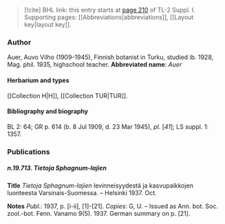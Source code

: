 > [!cite] BHL link: this entry starts at [page 210](https://www.biodiversitylibrary.org/page/33264937) of TL-2 Suppl. I.
> Supporting pages: [[Abbreviations|abbreviations]], [[Layout key|layout key]].

### Author

Auer, Auvo Vilho (1909-1945), Finnish botanist in Turku, studied ib. 1928, Mag. phil. 1935, highschool teacher. 
**Abbreviated name**: *Auer*

#### Herbarium and types

[[Collection H|H]], [[Collection TUR|TUR]].

#### Bibliography and biography

BL 2: 64; GR p. 614 (b. 8 Jul 1909, d. 23 Mar 1945), *pl*. \[*41*\]; LS suppl. 1: 1357.

### Publications

##### n.19.713. Tietoja Sphagnum-lajien

**Title**
*Tietoja Sphagnum-lajien* levinneisyydestä ja kasvupaikkojen luonteesta Varsinais-Suomessa. – Helsinki 1937. Oct.

**Notes**
*Publ*.: 1937, p. \[i-ii\], \[1\]-\[21\]. *Copies*: G, U. – Issued as Ann. bot. Soc. zool.-bot. Fenn. Vanamo 9(5). 1937. German summary on p. \[21\].

